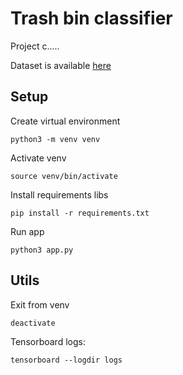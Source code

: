 # Trash bin classifier

Project c.....

Dataset is available [here](https://drive.google.com/drive/folders/1LmN-fXWZ8UpRkLeMjbootN46V9AHaE4x?usp=sharing)

## Setup

Create virtual environment

`python3 -m venv venv`

Activate venv

`source venv/bin/activate`

Install requirements libs

`pip install -r requirements.txt`

Run app

`python3 app.py`

## Utils

Exit from venv

`deactivate`

Tensorboard logs:

`tensorboard --logdir logs`